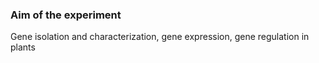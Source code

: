### Aim of the experiment

Gene isolation and characterization, gene expression, gene regulation in plants